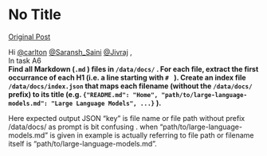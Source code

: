 # No Title

[Original Post](https://discourse.onlinedegree.iitm.ac.in/t/164277/275)

<p>Hi <a class="mention" href="/u/carlton">@carlton</a> <a class="mention" href="/u/saransh_saini">@Saransh_Saini</a> <a class="mention" href="/u/jivraj">@Jivraj</a> ,<br>
In task A6<br>
<strong>Find all Markdown (<code>.md</code> ) files in <code>/data/docs/</code> . For each file, extract the first occurrance of each H1 (i.e. a line starting with <code># </code> ). Create an index file <code>/data/docs/index.json</code> that maps each filename (without the <code>/data/docs/</code> prefix) to its title (e.g. <code>{"README.md": "Home", "path/to/large-language-models.md": "Large Language Models", ...}</code> ).</strong></p>
<p>Here expected output JSON “key” is file name or file path without prefix /data/docs/ as prompt is bit confusing . when “path/to/large-language-models.md” is given in example is actually referring to file path or filename itself is “path/to/large-language-models.md”.</p>